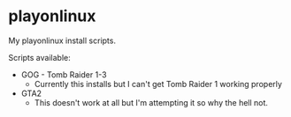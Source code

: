 playonlinux
===========

My playonlinux install scripts.

Scripts available:

* GOG - Tomb Raider 1-3
    * Currently this installs but I can't get Tomb Raider 1 working properly
* GTA2
    * This doesn't work at all but I'm attempting it so why the hell not. 
